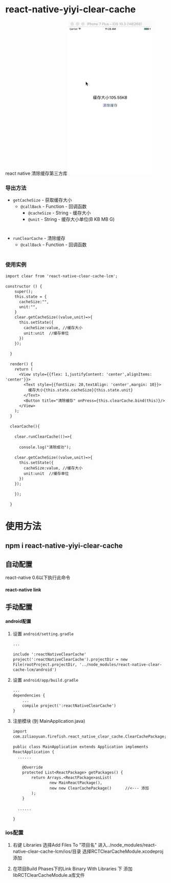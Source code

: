 # react-native-yiyi-clear-cache 
react native 清除缓存第三方库
![Mou icon1](/assets/a1.gif)
### 导出方法
- `getCacheSize` - 获取缓存大小
    - `@callBack` - Function - 回调函数
        - `@cacheSize` - String - 缓存大小
        - `@unit` - String - 缓存大小单位(B KB MB G)

# 

- `runClearCache` - 清除缓存
    - `@callBack` - Function - 回调函数

# 

### 使用实例

	import clear from 'react-native-clear-cache-lcm';
	
	constructor () {
        super();
        this.state = {
          cacheSize:"",
          unit:"",
        }
        clear.getCacheSize((value,unit)=>{
          this.setState({
            cacheSize:value, //缓存大小
            unit:unit  //缓存单位
          })
        });
        
      }
      
      render() {
        return (
          <View style={{flex: 1,justifyContent: 'center',alignItems: 'center'}}>
            <Text style={{fontSize: 20,textAlign: 'center',margin: 10}}>
              缓存大小{this.state.cacheSize}{this.state.unit}
            </Text>
            <Button title="清除缓存" onPress={this.clearCache.bind(this)}/>
          </View>
        );
      }
      
      clearCache(){
    
        clear.runClearCache(()=>{
    
          console.log("清除成功");
    
        clear.getCacheSize((value,unit)=>{
          this.setState({
            cacheSize:value, //缓存大小
            unit:unit  //缓存单位
          })
        });
          
        });
    
      }
      
      
# 使用方法
## npm i react-native-yiyi-clear-cache 

## 自动配置
react-native 0.6以下执行此命令
#### react-native link

## 手动配置
#### android配置
1. 设置 `android/setting.gradle`

    ```
    ...
    
    include ':reactNativeClearCache'
    project(':reactNativeClearCache').projectDir = new File(rootProject.projectDir, '../node_modules/react-native-clear-cache-lcm/android')
    
    ```

2. 设置 `android/app/build.gradle`

    ```
    ...
    dependencies {
        ...
        compile project(':reactNativeClearCache')
    }
    ```
    
3. 注册模块 (到 MainApplication.java)

    ```
   import com.zzliaoyuan.firefish.react_native_clear_cache.ClearCachePackage;
   
    public class MainApplication extends Application implements ReactApplication {
      ......

        @Override
    	protected List<ReactPackage> getPackages() {
      		return Arrays.<ReactPackage>asList(
          			new MainReactPackage(),
          			new new ClearCachePackage()      //<--- 添加
      		);
    	} 

      ......

    }
    ```

### ios配置

1. 右键 Libraries 选择Add Files To "项目名" 进入../node_modules/react-native-clear-cache-lcm/ios/目录 选择RCTClearCacheModule.xcodeproj 添加

2. 在项目Build Phases下的Link Binary With Libraries 下 添加libRCTClearCacheModule.a库文件
